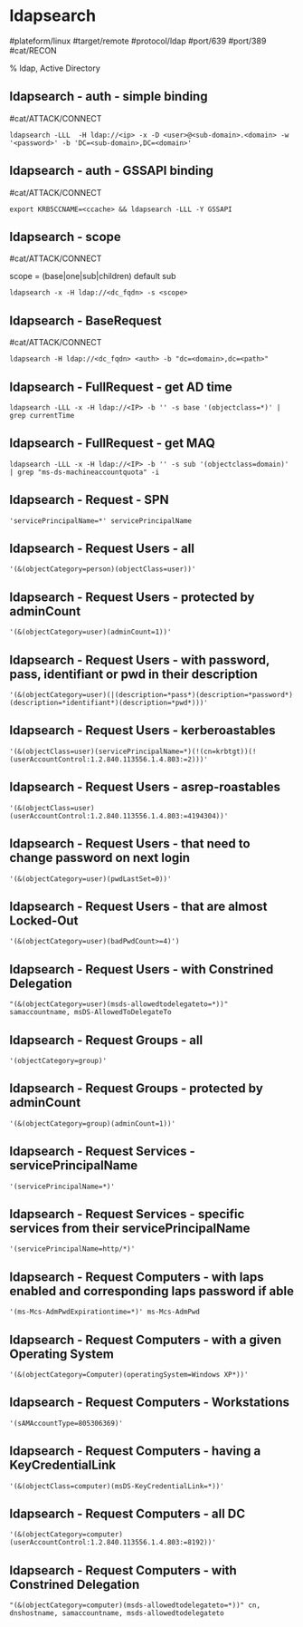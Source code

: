 # ldapsearch

#plateform/linux  #target/remote  #protocol/ldap  #port/639 #port/389 #cat/RECON

% ldap, Active Directory

## ldapsearch - auth - simple binding
#cat/ATTACK/CONNECT 
```
ldapsearch -LLL  -H ldap://<ip> -x -D <user>@<sub-domain>.<domain> -w '<password>' -b 'DC=<sub-domain>,DC=<domain>'  
```

## ldapsearch - auth - GSSAPI binding
#cat/ATTACK/CONNECT 
```
export KRB5CCNAME=<ccache> && ldapsearch -LLL -Y GSSAPI 
```

## ldapsearch - scope 
#cat/ATTACK/CONNECT 

scope = (base|one|sub|children) default sub
```
ldapsearch -x -H ldap://<dc_fqdn> -s <scope>
```

## ldapsearch - BaseRequest 
#cat/ATTACK/CONNECT 
```
ldapsearch -H ldap://<dc_fqdn> <auth> -b "dc=<domain>,dc=<path>" 
```


## ldapsearch - FullRequest - get AD time
```
ldapsearch -LLL -x -H ldap://<IP> -b '' -s base '(objectclass=*)' | grep currentTime
```

## ldapsearch - FullRequest - get MAQ
```
ldapsearch -LLL -x -H ldap://<IP> -b '' -s sub '(objectclass=domain)' | grep "ms-ds-machineaccountquota" -i
```

## ldapsearch - Request - SPN
```
'servicePrincipalName=*' servicePrincipalName
```
	

## ldapsearch - Request Users - all
```
'(&(objectCategory=person)(objectClass=user))'
```

## ldapsearch - Request Users - protected by adminCount
```
'(&(objectCategory=user)(adminCount=1))'
```

## ldapsearch - Request Users - with password, pass, identifiant or pwd in their description
```
'(&(objectCategory=user)(|(description=*pass*)(description=*password*)(description=*identifiant*)(description=*pwd*)))'
```

## ldapsearch - Request Users - kerberoastables 
```
'(&(objectClass=user)(servicePrincipalName=*)(!(cn=krbtgt))(!(userAccountControl:1.2.840.113556.1.4.803:=2)))'
```

## ldapsearch - Request Users - asrep-roastables 
```
'(&(objectClass=user)(userAccountControl:1.2.840.113556.1.4.803:=4194304))'
```

## ldapsearch - Request Users - that need to change password on next login
```
'(&(objectCategory=user)(pwdLastSet=0))'
```

## ldapsearch - Request Users - that are almost Locked-Out
```
'(&(objectCategory=user)(badPwdCount>=4)')
```


## ldapsearch - Request Users - with Constrined Delegation
```
"(&(objectCategory=user)(msds-allowedtodelegateto=*))"  samaccountname, msDS-AllowedToDelegateTo
```

## ldapsearch - Request Groups - all
```
'(objectCategory=group)'
```

## ldapsearch - Request Groups - protected by adminCount
```
'(&(objectCategory=group)(adminCount=1))'
```

## ldapsearch - Request Services - servicePrincipalName
```
'(servicePrincipalName=*)'
```

## ldapsearch - Request Services - specific services from their servicePrincipalName
```
'(servicePrincipalName=http/*)'
```


## ldapsearch - Request Computers - with laps enabled and corresponding laps password if able
```
'(ms-Mcs-AdmPwdExpirationtime=*)' ms-Mcs-AdmPwd
```

## ldapsearch - Request Computers - with a given Operating System
```
'(&(objectCategory=Computer)(operatingSystem=Windows XP*))'
```

## ldapsearch - Request Computers - Workstations
```
'(sAMAccountType=805306369)'
```

## ldapsearch - Request Computers - having a KeyCredentialLink
```
'(&(objectClass=computer)(msDS-KeyCredentialLink=*))'
```


## ldapsearch - Request Computers - all DC
```
'(&(objectCategory=computer)(userAccountControl:1.2.840.113556.1.4.803:=8192))'
```

## ldapsearch - Request Computers - with Constrined Delegation
```
"(&(objectCategory=computer)(msds-allowedtodelegateto=*))" cn, dnshostname, samaccountname, msds-allowedtodelegateto 
```
